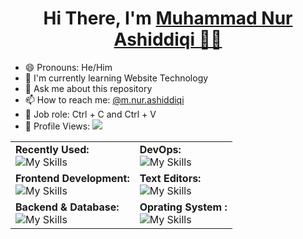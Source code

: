 <h1 align="center">Hi There, I'm <a href="https://github.com/Tnembull">Muhammad Nur Ashiddiqi 👨‍💻</a></h1>

- 😄 Pronouns: He/Him  
- 🌱 I'm currently learning Website Technology  
- 💬 Ask me about this repository  
- 📫 How to reach me: [@m.nur.ashiddiqi](https://www.instagram.com/m.nur.ashiddiqi)  
- 💼 Job role: Ctrl + C and Ctrl + V  
- 👀 Profile Views: <img src="https://komarev.com/ghpvc/?username=Tnembull">


|                                                                                             |                                                                                                                        |
| -------------------------------------------------------------------------------------------------------------------------| ---------------------------------------------------------------------------------------------------------------------- |
| **Recently Used:**<br> ![My Skills](https://skillicons.dev/icons?i=javascript,express,nodejs,sequelize,postgres,postman&theme=light)                   | **DevOps:**<br> ![My Skills](https://skillicons.dev/icons?i=nginx,docker,ubuntu,kubernetes,githubactions&theme=light)      |
| **Frontend Development:**<br> ![My Skills](https://skillicons.dev/icons?i=html,css,bootstrap,vue,react,tailwindcss&theme=light)        | **Text Editors:**<br> ![My Skills](https://skillicons.dev/icons?i=vscode,sublime,pycharm&theme=light)                          |
| **Backend & Database:**<br> ![My Skills](https://skillicons.dev/icons?i=laravel,django,mysql&theme=light)        | **Oprating System :**<br> ![My Skills](https://skillicons.dev/icons?i=linux,windows&theme=light)                                                                                                                                            
